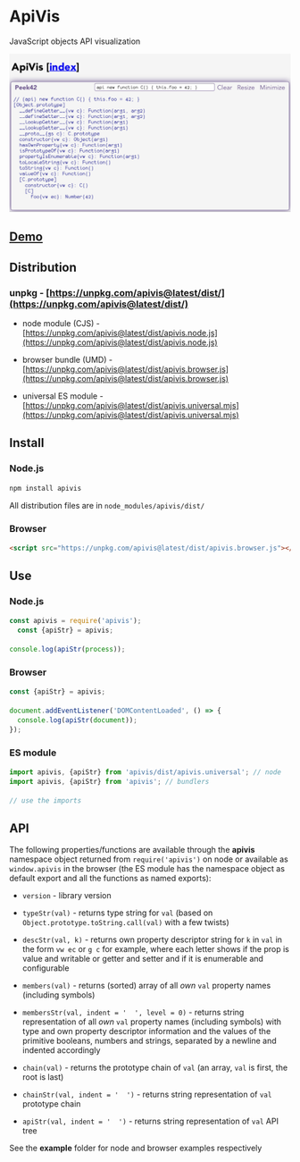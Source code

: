 # ApiVis

JavaScript objects API visualization

![Screenshot](./screenshot.png)

## [Demo](https://rpeev.github.io/apivis/)

## Distribution

### unpkg - [https://unpkg.com/apivis@latest/dist/](https://unpkg.com/apivis@latest/dist/)

- node module (CJS) - [https://unpkg.com/apivis@latest/dist/apivis.node.js](https://unpkg.com/apivis@latest/dist/apivis.node.js)

- browser bundle (UMD) - [https://unpkg.com/apivis@latest/dist/apivis.browser.js](https://unpkg.com/apivis@latest/dist/apivis.browser.js)

- universal ES module - [https://unpkg.com/apivis@latest/dist/apivis.universal.mjs](https://unpkg.com/apivis@latest/dist/apivis.universal.mjs)

## Install

### Node.js

```bash
npm install apivis
```

All distribution files are in `node_modules/apivis/dist/`

### Browser

```html
<script src="https://unpkg.com/apivis@latest/dist/apivis.browser.js"></script>
```

## Use

### Node.js

```javascript
const apivis = require('apivis');
  const {apiStr} = apivis;

console.log(apiStr(process));
```

### Browser

```javascript
const {apiStr} = apivis;

document.addEventListener('DOMContentLoaded', () => {
  console.log(apiStr(document));
});
```

### ES module

```javascript
import apivis, {apiStr} from 'apivis/dist/apivis.universal'; // node
import apivis, {apiStr} from 'apivis'; // bundlers

// use the imports
```

## API

The following properties/functions are available through the **apivis** namespace object returned from `require('apivis')` on node or available as `window.apivis` in the browser (the ES module has the namespace object as default export and all the functions as named exports):

- `version` - library version

- `typeStr(val)` - returns type string for `val` (based on `Object.prototype.toString.call(val)` with a few twists)

- `descStr(val, k)` - returns own property descriptor string for `k` in `val` in the form `vw ec` or `g c` for example, where each letter shows if the prop is value and writable or getter and setter and if it is enumerable and configurable

- `members(val)` - returns (sorted) array of all *own* `val` property names (including symbols)

- `membersStr(val, indent = '  ', level = 0)` - returns string representation of all *own* `val` property names (including symbols) with type and own property descriptor information and the values of the primitive booleans, numbers and strings, separated by a newline and indented accordingly

- `chain(val)` - returns the prototype chain of `val` (an array, `val` is first, the root is last)

- `chainStr(val, indent = '  ')` - returns string representation of `val` prototype chain

- `apiStr(val, indent = '  ')` - returns string representation of `val` API tree

See the **example** folder for node and browser examples respectively
